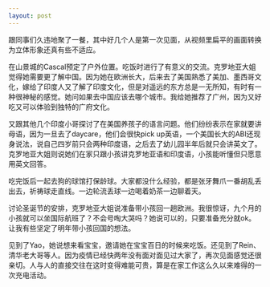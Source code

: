 ```yaml
---
layout: post
---
```


跟同事们久违地聚了一餐，其中好几个人是第一次见面，从视频里扁平的画面转换为立体形象还真有些不适应。

在山景城的Cascal预定了户外位置。吃饭时进行了有意义的交流。克罗地亚大姐觉得她需要更了解中国。因为她在欧洲长大，后来去了美国熟悉了美加、墨西哥文化，嫁给了印度人又了解了印度文化，但是对遥远的东方总是一无所知，有时有一种很神秘的感觉。她问如果去中国应该去哪个城市。我给她推荐了广州，因为又好吃又可以体验到独特的广府文化。

又跟其他几个印度小哥探讨了在美国养孩子的语言问题。他们纷纷表示在家就要讲母语，因为一旦去了daycare，他们会很快pick up英语，一个美国长大的ABI还现身说法，说自己四岁前只会两种印度语，之后去了幼儿园半年后就只会讲英文了。克罗地亚大姐则说她们在家只跟小孩讲克罗地亚语和印度语，小孩能听懂但只愿意用英文回答。

吃完饭后一起去狗的球馆打保龄球。大家都没什么经验，都是张牙舞爪一番胡乱丢出去，祈祷球走直线。一边轮流丢球一边喝着奶茶一边聊着天。

讨论圣诞节的安排，克罗地亚大姐说准备带小孩回一趟欧洲。我很惊讶，九个月的小孩就可以坐国际航班了？不会号啕大哭吗？她说可以的，只要准备充分就ok。让我有些坚定了明年带小孩回国的想法。

见到了Yao，她说想来看宝宝，邀请她在宝宝百日的时候来吃饭。还见到了Rein、清华老大哥等人。因为疫情已经快两年没有面对面见过大家了，再次见面感觉还很亲切。人与人的直接交往在这时变得难能可贵，算是在家工作这么久以来难得的一次充电活动。